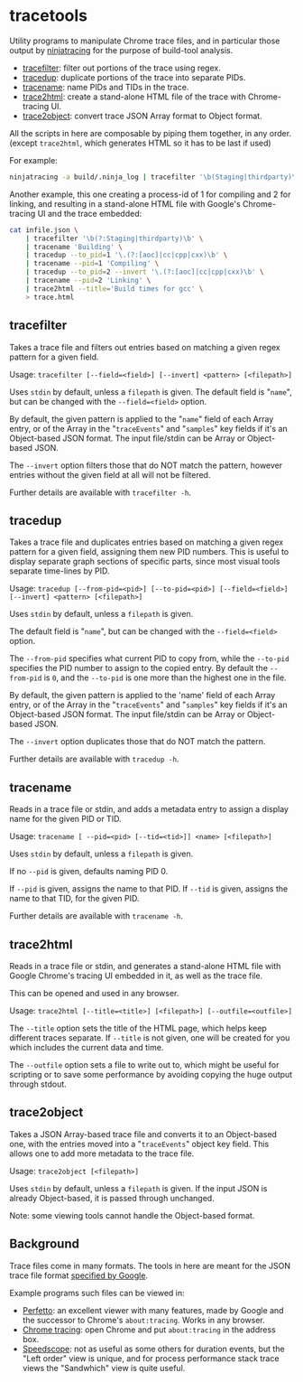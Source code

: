 # tracetools
Utility programs to manipulate Chrome trace files, and in particular those output by
[ninjatracing](https://github.com/nico/ninjatracing) for the purpose of build-tool analysis.

* [tracefilter](#tracefilter): filter out portions of the trace using regex.
* [tracedup](#tracedup): duplicate portions of the trace into separate PIDs.
* [tracename](#tracename): name PIDs and TIDs in the trace.
* [trace2html](#trace2html): create a stand-alone HTML file of the trace with Chrome-tracing UI.
* [trace2object](#trace2object): convert trace JSON Array format to Object format.

All the scripts in here are composable by piping them together, in any order. (except `trace2html`, which generates HTML so it has to be last if used)

For example:
```bash
ninjatracing -a build/.ninja_log | tracefilter '\b(Staging|thirdparty)\b' > trace.json
```

Another example, this one creating a process-id of 1 for compiling and 2 for linking, and
resulting in a stand-alone HTML file with Google's Chrome-tracing UI and the trace embedded:
```bash
cat infile.json \
    | tracefilter '\b(?:Staging|thirdparty)\b' \
    | tracename 'Building' \
    | tracedup --to_pid=1 '\.(?:[aoc]|cc|cpp|cxx)\b' \
    | tracename --pid=1 'Compiling' \
    | tracedup --to_pid=2 --invert '\.(?:[aoc]|cc|cpp|cxx)\b' \
    | tracename --pid=2 'Linking' \
    | trace2html --title='Build times for gcc' \
    > trace.html
```


## tracefilter

Takes a trace file and filters out entries based on matching a given regex pattern for a given field.

Usage: `tracefilter [--field=<field>] [--invert] <pattern> [<filepath>]`

Uses `stdin` by default, unless a `filepath` is given. The default field is "`name`", but can
be changed with the `--field=<field>` option.

By default, the given pattern is applied to the "`name`" field of each Array
entry, or of the Array in the "`traceEvents`" and "`samples`" key fields if it's
an Object-based JSON format. The input file/stdin can be Array or Object-based JSON.

The `--invert` option filters those that do NOT match the pattern, however entries without
the given field at all will not be filtered.

Further details are available with `tracefilter -h`.


## tracedup

Takes a trace file and duplicates entries based on matching a given regex pattern for a given field,
assigning them new PID numbers. This is useful to display separate graph sections of specific parts,
since most visual tools separate time-lines by PID.

Usage: `tracedup [--from-pid=<pid>] [--to-pid=<pid>] [--field=<field>] [--invert] <pattern> [<filepath>]`

Uses `stdin` by default, unless a `filepath` is given.

The default field is "`name`", but can be changed with the `--field=<field>` option.

The `--from-pid` specifies what current PID to copy from, while the `--to-pid`
specifies the PID number to assign to the copied entry. By default the `--from-pid`
is `0`, and the `--to-pid` is one more than the highest one in the file.

By default, the given pattern is applied to the 'name' field of each Array
entry, or of the Array in the "`traceEvents`" and "`samples`" key fields if it's
an Object-based JSON format. The input file/stdin can be Array or Object-based JSON.

The `--invert` option duplicates those that do NOT match the pattern.

Further details are available with `tracedup -h`.


## tracename

Reads in a trace file or stdin, and adds a metadata entry to assign a display name
for the given PID or TID.

Usage: `tracename [ --pid=<pid> [--tid=<tid>]] <name> [<filepath>]`

Uses `stdin` by default, unless a `filepath` is given.

If no `--pid` is given, defaults naming PID 0.

If `--pid` is given, assigns the name to that PID.
If `--tid` is given, assigns the name to that TID, for the given PID.

Further details are available with `tracename -h`.


## trace2html

Reads in a trace file or stdin, and generates a stand-alone HTML file with
Google Chrome's tracing UI embedded in it, as well as the trace file.

This can be opened and used in any browser.

Usage: `trace2html [--title=<title>] [<filepath>] [--outfile=<outfile>]`

The `--title` option sets the title of the HTML page, which helps keep different
traces separate. If `--title` is not given, one will be created for you which
includes the current data and time.

The `--outfile` option sets a file to write out to, which might be useful for
scripting or to save some performance by avoiding copying the huge output
through stdout.


## trace2object

Takes a JSON Array-based trace file and converts it to an Object-based one, with the
entries moved into a "`traceEvents`" object key field. This allows one to add more
metadata to the trace file.

Usage: `trace2object [<filepath>]`

Uses `stdin` by default, unless a `filepath` is given. If the input JSON is already
Object-based, it is passed through unchanged.

Note: some viewing tools cannot handle the Object-based format.

## Background

Trace files come in many formats. The tools in here are meant for the JSON trace file
format [specified by Google](https://docs.google.com/document/d/1CvAClvFfyA5R-PhYUmn5OOQtYMH4h6I0nSsKchNAySU/preview).

Example programs such files can be viewed in:
* [Perfetto](https://ui.perfetto.dev/): an excellent viewer with many features, made by Google and the successor to Chrome's `about:tracing`. Works in any browser.
* [Chrome tracing](https://www.chromium.org/developers/how-tos/trace-event-profiling-tool/): open Chrome and put `about:tracing` in the address box.
* [Speedscope](https://www.speedscope.app): not as useful as some others for duration events, but the "Left order" view is unique, and for process performance stack trace views the "Sandwhich" view is quite useful.
